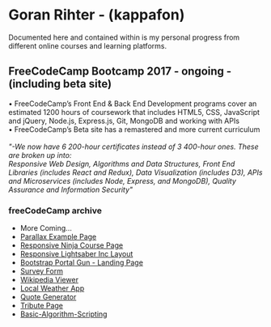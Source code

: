 
# Goran Rihter - (kappafon)

Documented here and contained within is my personal progress from different online courses and learning platforms.

## FreeCodeCamp Bootcamp 2017 - ongoing - (including beta site)

• FreeCodeCamp’s Front End & Back End Development programs cover an estimated 1200 hours of coursework that includes HTML5, CSS, JavaScript and jQuery, Node.js, Express.js, Git, MongoDB and working with APIs <br />
• FreeCodeCamp’s Beta site has a remastered and more current curriculum <br /><br />
_"-We now have 6 200-hour certificates instead of 3 400-hour ones. These are broken up into: <br />
      Responsive Web Design, Algorithms and Data Structures, Front End Libraries (includes React and Redux), Data Visualization (includes D3), APIs and Microservices (includes Node, Express, and MongoDB), Quality Assurance and Information Security"_

### freeCodeCamp archive 

- More Coming...
- [Parallax Example Page](https://kappafon.github.io/paralax-example/index.html)
- [Responsive Ninja Course Page](https://kappafon.github.io/ninja-responsive/index.html)
- [Responsive Lightsaber Inc Layout](https://kappafon.github.io/lightsaber-inc-layout/index.html)
- [Bootstrap Portal Gun - Landing Page](https://kappafon.github.io/landing-page/index.html)
- [Survey Form](https://kappafon.github.io/survey-form/index.html)
- [Wikipedia Viewer](https://kappafon.github.io/wikipedia-viewer/index.html)
- [Local Weather App](https://kappafon.github.io/local-weather/index.html)
- [Quote Generator](https://kappafon.github.io/quote-generator/index.html)
- [Tribute Page](https://kappafon.github.io/tribute-page/index.html)
- [Basic-Algorithm-Scripting](https://github.com/kappafon/kappafon.github.io/tree/master/Basic-Algorithm-Scripting)






